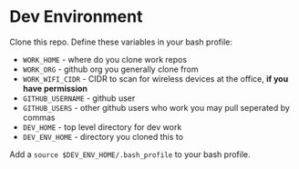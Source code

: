 # Dev Environment

Clone this repo. 
Define these variables in your bash profile:
* `WORK_HOME` - where do you clone work repos
* `WORK_ORG` - github org you generally clone from
* `WORK_WIFI_CIDR` - CIDR to scan for wireless devices at the office, **if you have permission**
* `GITHUB_USERNAME` - github user
* `GITHUB_USERS` - other github users who work you may pull seperated by commas
* `DEV_HOME` - top level directory for dev work
* `DEV_ENV_HOME` - directory you cloned this to

Add a `source $DEV_ENV_HOME/.bash_profile` to your bash profile.